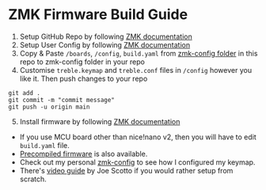 # ZMK Firmware Build Guide
1. Setup GitHub Repo by following [ZMK documentation](https://zmk.dev/docs/user-setup#github-repo)
2. Setup User Config by following [ZMK documentation](https://zmk.dev/docs/user-setup#user-config-setup-script)	
3. Copy & Paste `/boards`, `/config`, `build.yaml` from [zmk-config folder](/firmware/zmk-config) in this repo to zmk-config folder in your repo
4. Customise `treble.keymap` and `treble.conf` files in `/config` however you like it. Then push changes to your repo
```
git add .
git commit -m "commit message"
git push -u origin main
```
5. Install firmware by following [ZMK documentation](https://zmk.dev/docs/user-setup#installing-the-firmware)

- If you use MCU board other than nice!nano v2, then you will have to edit `build.yaml` file.
- [Precompiled firmware](/firmware/treble-nice_nano_v2-zmk.uf2.zip) is also available.
- Check out my personal [zmk-config](https://github.com/kkckrnz/zmk-config-treble) to see how I configured my keymap.
- There's [video guide](https://www.youtube.com/watch?v=O_urj-rF3bQ) by Joe Scotto if you would rather setup from scratch.